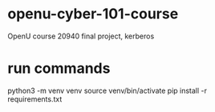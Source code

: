 # openu-cyber-101-course
OpenU course 20940 final project, kerberos


# run commands
python3 -m venv venv 
source venv/bin/activate
pip install -r requirements.txt
